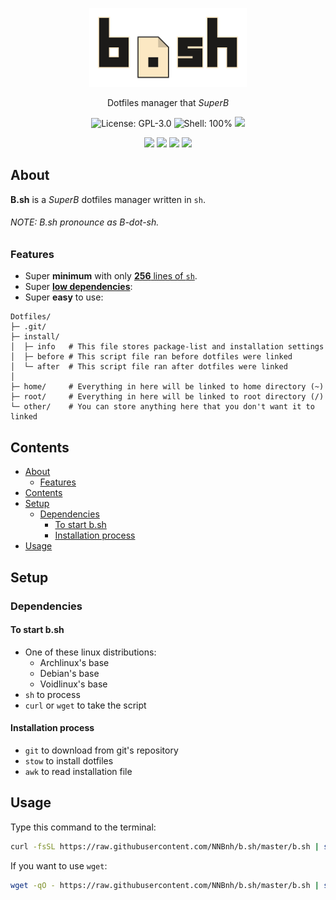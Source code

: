 <p align="center"><img width="50%" src="logo.png" alt="B.sh">
<p align="center">Dotfiles manager that <i>SuperB</i>
<p align="center"><img src="https://img.shields.io/github/license/NNBnh/b.sh?style=for-the-badge" alt="License: GPL-3.0"> <img src="https://img.shields.io/github/languages/top/NNBnh/b.sh?style=for-the-badge" alt="Shell: 100%"> <img src="https://img.shields.io/maintenance/yes/2020?style=for-the-badge">
<p align="center"><img src="https://img.shields.io/github/watchers/NNBnh/b.sh?style=flat-square"> <img src="https://img.shields.io/github/stars/NNBnh/b.sh?style=flat-square"> <img src="https://img.shields.io/github/forks/NNBnh/b.sh?style=flat-square"> <img src="https://img.shields.io/github/issues/NNBnh/B.sh?style=flat-square">

## About
**B.sh** is a *SuperB* dotfiles manager written in `sh`.

###### NOTE: B.sh pronounce as B-dot-sh.

### Features
- Super **minimum** with only [**256** lines of `sh`](b.sh#L256).
- Super [**low dependencies**](#dependencies):
- Super **easy** to use:

```
Dotfiles/
├─ .git/
├─ install/
│  ├─ info   # This file stores package-list and installation settings
│  ├─ before # This script file ran before dotfiles were linked
│  └─ after  # This script file ran after dotfiles were linked
│
├─ home/     # Everything in here will be linked to home directory (~)
├─ root/     # Everything in here will be linked to root directory (/)
└─ other/    # You can store anything here that you don't want it to linked
```

## Contents
- [About](#about)
  - [Features](#features)
- [Contents](#contents)
- [Setup](#setup)
  - [Dependencies](#dependencies)
    - [To start b.sh](#to-start-bsh)
    - [Installation process](#installation-process)
- [Usage](#usage)

## Setup
### Dependencies
#### To start b.sh
- One of these linux distributions:
  - Archlinux's base
  - Debian's base
  - Voidlinux's base
- `sh` to process
- `curl` or `wget` to take the script

#### Installation process
- `git` to download from git's repository
- `stow` to install dotfiles
- `awk` to read installation file

## Usage
Type this command to the terminal:

```sh
curl -fsSL https://raw.githubusercontent.com/NNBnh/b.sh/master/b.sh | sh
```

If you want to use `wget`:

```sh
wget -qO - https://raw.githubusercontent.com/NNBnh/b.sh/master/b.sh | sh
```
